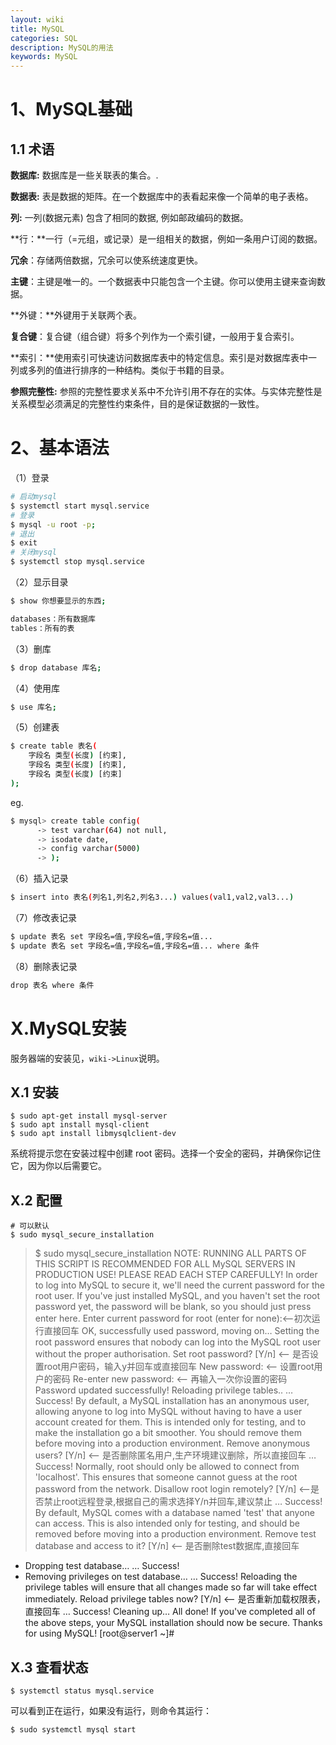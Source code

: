 ```yaml
---
layout: wiki
title: MySQL
categories: SQL
description: MySQL的用法
keywords: MySQL
---
```




# 1、MySQL基础

## 1.1 术语

**数据库:** 数据库是一些关联表的集合。.

**数据表:** 表是数据的矩阵。在一个数据库中的表看起来像一个简单的电子表格。

**列:** 一列(数据元素) 包含了相同的数据, 例如邮政编码的数据。

**行：**一行（=元组，或记录）是一组相关的数据，例如一条用户订阅的数据。

**冗余**：存储两倍数据，冗余可以使系统速度更快。

**主键**：主键是唯一的。一个数据表中只能包含一个主键。你可以使用主键来查询数据。

**外键：**外键用于关联两个表。

**复合键**：复合键（组合键）将多个列作为一个索引键，一般用于复合索引。

**索引：**使用索引可快速访问数据库表中的特定信息。索引是对数据库表中一列或多列的值进行排序的一种结构。类似于书籍的目录。

**参照完整性:** 参照的完整性要求关系中不允许引用不存在的实体。与实体完整性是关系模型必须满足的完整性约束条件，目的是保证数据的一致性。

# 2、基本语法

（1）登录

```bash
# 启动mysql
$ systemctl start mysql.service
# 登录
$ mysql -u root -p;
# 退出
$ exit
# 关闭mysql
$ systemctl stop mysql.service
```

（2）显示目录
```bash
$ show 你想要显示的东西;

databases：所有数据库
tables：所有的表

```

（3）删库

```bash
$ drop database 库名;
```

（4）使用库

```bash
$ use 库名;
```

（5）创建表

```bash
$ create table 表名(
	字段名 类型(长度) [约束],
	字段名 类型(长度) [约束],
	字段名 类型(长度) [约束]
);
```

eg.

```bash
$ mysql> create table config(
      -> test varchar(64) not null,
      -> isodate date,
      -> config varchar(5000)
      -> );
```

（6）插入记录

```bash
$ insert into 表名(列名1,列名2,列名3...) values(val1,val2,val3...)
```

（7）修改表记录

```bash
$ update 表名 set 字段名=值,字段名=值,字段名=值...
$ update 表名 set 字段名=值,字段名=值,字段名=值... where 条件
```

（8）删除表记录

```bash
drop 表名 where 条件
```




# X.MySQL安装
服务器端的安装见，`wiki->Linux`说明。

## X.1 安装

```shell
$ sudo apt-get install mysql-server
$ sudo apt install mysql-client
$ sudo apt install libmysqlclient-dev
```

系统将提示您在安装过程中创建 root 密码。选择一个安全的密码，并确保你记住它，因为你以后需要它。
## X.2 配置
```
# 可以默认
$ sudo mysql_secure_installation
```

>$ sudo mysql_secure_installation
NOTE: RUNNING ALL PARTS OF THIS SCRIPT IS RECOMMENDED FOR ALL MySQL
SERVERS IN PRODUCTION USE! PLEASE READ EACH STEP CAREFULLY!
In order to log into MySQL to secure it, we'll need the current
password for the root user. If you've just installed MySQL, and
you haven't set the root password yet, the password will be blank,
so you should just press enter here.
Enter current password for root (enter for none):<–初次运行直接回车
OK, successfully used password, moving on…
Setting the root password ensures that nobody can log into the MySQL
root user without the proper authorisation.
Set root password? [Y/n] <– 是否设置root用户密码，输入y并回车或直接回车
New password: <– 设置root用户的密码
Re-enter new password: <– 再输入一次你设置的密码
Password updated successfully!
Reloading privilege tables..
… Success!
By default, a MySQL installation has an anonymous user, allowing anyone
to log into MySQL without having to have a user account created for
them. This is intended only for testing, and to make the installation
go a bit smoother. You should remove them before moving into a
production environment.
Remove anonymous users? [Y/n] <– 是否删除匿名用户,生产环境建议删除，所以直接回车
… Success!
Normally, root should only be allowed to connect from 'localhost'. This
ensures that someone cannot guess at the root password from the network.
Disallow root login remotely? [Y/n] <–是否禁止root远程登录,根据自己的需求选择Y/n并回车,建议禁止
… Success!
By default, MySQL comes with a database named 'test' that anyone can
access. This is also intended only for testing, and should be removed
before moving into a production environment.
Remove test database and access to it? [Y/n] <– 是否删除test数据库,直接回车
- Dropping test database…
… Success!
- Removing privileges on test database…
… Success!
Reloading the privilege tables will ensure that all changes made so far
will take effect immediately.
Reload privilege tables now? [Y/n] <– 是否重新加载权限表，直接回车
… Success!
Cleaning up…
All done! If you've completed all of the above steps, your MySQL
installation should now be secure.
Thanks for using MySQL!
[root@server1 ~]#

## X.3 查看状态
```
$ systemctl status mysql.service
```

可以看到正在运行，如果没有运行，则命令其运行：

```
$ sudo systemctl mysql start
```





